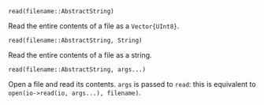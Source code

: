 ```
read(filename::AbstractString)
```

Read the entire contents of a file as a `Vector{UInt8}`.

```
read(filename::AbstractString, String)
```

Read the entire contents of a file as a string.

```
read(filename::AbstractString, args...)
```

Open a file and read its contents. `args` is passed to `read`: this is equivalent to `open(io->read(io, args...), filename)`.
